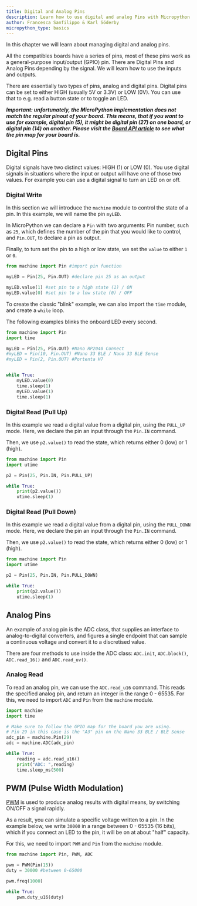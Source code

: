 ```yaml
---
title: Digital and Analog Pins
description: Learn how to use digital and analog Pins with Micropython
author: Francesca Sanfilippo & Karl Söderby
micropython_type: basics
---
```


In this chapter we will learn about managing digital and analog pins. 

All the compatibles boards have a series of pins, most of these pins work as a general-purpose input/output (GPIO) pin. There are Digital Pins and Analog Pins depending by the signal. We will learn how to use the inputs and outputs.

There are essentially two types of pins, analog and digital pins. Digital pins can be set to either HIGH (usually 5V or 3.3V) or LOW (0V). You can use that to e.g. read a button state or to toggle an LED.

***Important: unfortunately, the MicroPython implementation does not match the regular pinout of your board. This means, that if you want to use for example, digital pin (5), it might be digital pin (27) on one board, or digital pin (14) on another. Please visit the [Board API article](/micropython/basics/board-api) to see what the pin map for your board is.***

## Digital Pins

Digital signals have two distinct values: HIGH (1) or LOW (0). You use digital signals in situations where the input or output will have one of those two values. For example you can use a digital signal to turn an LED on or off. 

### Digital Write

In this section we will introduce the `machine` module to control the state of a pin. In this example, we will name the pin `myLED`.

In MicroPython we can declare a `Pin` with two arguments: Pin number, such as `25`, which defines the number of the pin that you would like to control, and `Pin.OUT`, to declare a pin as output. 

Finally, to turn set the pin to a high or low state, we set the `value` to either `1` or `0`.

```python
from machine import Pin #import pin function 

myLED = Pin(25, Pin.OUT) #declare pin 25 as an output

myLED.value(1) #set pin to a high state (1) / ON
myLED.value(0) #set pin to a low state (0) / OFF
```

To create the classic "blink" example, we can also import the `time` module, and create a `while` loop.

The following examples blinks the onboard LED every second.

```python
from machine import Pin
import time

myLED = Pin(25, Pin.OUT) #Nano RP2040 Connect
#myLED = Pin(10, Pin.OUT) #Nano 33 BLE / Nano 33 BLE Sense
#myLED = Pin(2, Pin.OUT) #Portenta H7


while True:
    myLED.value(0)
    time.sleep(1)  
    myLED.value(1)
    time.sleep(1)
```

### Digital Read (Pull Up)

In this example we read a digital value from a digital pin, using the `PULL_UP` mode. Here, we declare the pin an input through the `Pin.IN` command.

Then, we use `p2.value()` to read the state, which returns either 0 (low) or 1 (high).

```python
from machine import Pin
import utime

p2 = Pin(25, Pin.IN, Pin.PULL_UP)

while True:
    print(p2.value())
    utime.sleep(1)
```

### Digital Read (Pull Down)

In this example we read a digital value from a digital pin, using the `PULL_DOWN` mode. Here, we declare the pin an input through the `Pin.IN` command.

Then, we use `p2.value()` to read the state, which returns either 0 (low) or 1 (high).

```python
from machine import Pin
import utime

p2 = Pin(25, Pin.IN, Pin.PULL_DOWN)

while True:
    print(p2.value())
    utime.sleep(1)
```

## Analog Pins

An example of analog pin is the ADC class, that supplies an interface to analog-to-digital converters, and figures a single endpoint that can sample a continuous voltage and convert it to a discretised value.

There are four methods to use inside the ADC class: `ADC.init`, `ADC.block()`, `ADC.read_16()` and `ADC.read_uv()`.

### Analog Read

To read an analog pin, we can use the `ADC.read_u16` command. This reads the specified analog pin, and return an integer in the range 0 - 65535. For this, we need to import `ADC` and `Pin` from the `machine` module.

```python
import machine
import time

# Make sure to follow the GPIO map for the board you are using.
# Pin 29 in this case is the "A3" pin on the Nano 33 BLE / BLE Sense
adc_pin = machine.Pin(29) 
adc = machine.ADC(adc_pin)

while True:
    reading = adc.read_u16()     
    print("ADC: ",reading)
    time.sleep_ms(500)
```

## PWM (Pulse Width Modulation)

[PWM](/learn/microcontrollers/analog-output) is used to produce analog results with digital means, by switching ON/OFF a signal rapidly.

As a result, you can simulate a specific voltage written to a pin. In the example below, we write `30000` in a range between 0 - 65535 (16 bits), which if you connect an LED to the pin, it will be on at about "half" capacity.

For this, we need to import `PWM` and `Pin` from the `machine` module.

```python
from machine import Pin, PWM, ADC

pwm = PWM(Pin(15))
duty = 30000 #between 0-65000

pwm.freq(1000)

while True:
    pwm.duty_u16(duty)
```
